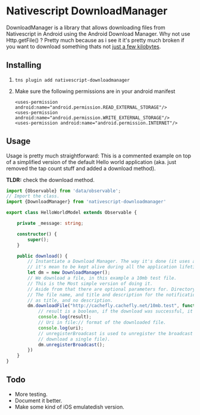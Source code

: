 # Nativescript DownloadManager

DownloadManager is a library that allows downloading files from Nativescript in Android using the Android Download Manager. Why not use Http.getFile() ? Pretty much because as i see it it's pretty much broken if you want to download something thats not [just a few kilobytes](https://github.com/NativeScript/NativeScript/issues/3314/).

## Installing

1. `tns plugin add nativescript-downloadmanager`
2. Make sure the following permissions are in your android manifest

	```
	<uses-permission android:name="android.permission.READ_EXTERNAL_STORAGE"/>
	<uses-permission android:name="android.permission.WRITE_EXTERNAL_STORAGE"/>
	<uses-permission android:name="android.permission.INTERNET"/>
	```
	
## Usage

Usage is pretty much straightforward: This is a commented example on top of a simplified version of the default Hello world application (aka. just removed the tap count stuff and added a download method). 

**TLDR:** check the download method.

```TypeScript
import {Observable} from 'data/observable';
// Import the class.
import {DownloadManager} from 'nativescript-downloadmanager'

export class HelloWorldModel extends Observable {

    private _message: string;

    constructor() {
        super();
    }

    public download() {
    	// Instantiate a Download Manager. The way it's done (it uses a BroadcastReceiver), 
    	// it's mean to be kept alive during all the application lifetime. But we can kill unsubscribe 
        let dm = new DownloadManager();
        // We download a file, in this example a 10mb test file. 
        // This is the Most simple version of doing it.
        // Aside from that there are optional parameters for. Directory (always inside android/data/yourapp/),
        // The file name, and title and description for the notification bar. By default it uses the file name 
        // as title, and no description.
        dm.downloadFile("http://cachefly.cachefly.net/10mb.test", function(result,uri) {
            // result is a boolean, if the download was successful, it will return true
            console.log(result);
            // Uri in file:// format of the downloaded file.
            console.log(uri);
            // unregisterBroadcast is used to unregister the broadcast (For example if you just want to 
            // download a single file).
            dm.unregisterBroadcast();
        })
    }
}
```

## Todo

* More testing.
*  Document it better.
* Make some kind of iOS emulatedish version.
